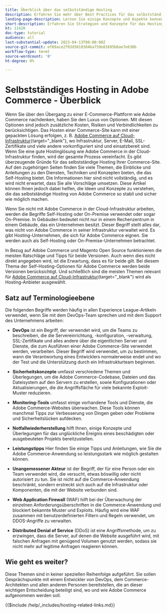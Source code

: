 ```yaml
---
title: Überblick über das selbstständige Hosting
description: Erfahren Sie mehr über Best Practices für das selbstständige Hosting. Die Themen reichen von Sicherheitselementen bis hin zur Notfallwiederherstellung und vieles mehr. Diese Themen sollen Unternehmen helfen, die beschlossen haben, ihre eigene Version von Adobe Commerce zu hosten. Die präsentierten Artikel sind nicht alle inklusiv, sollten aber eine gute Palette von Konzepten bieten, um eine sichere, stabile und widerstandsfähige Website zu fördern.
landing-page-description: Lernen Sie einige Konzepte und Aspekte kennen, die Sie beim Hosten von Adobe Commerce selbst beachten sollten.
short-description: Erfahren Sie Strategien und Konzepte für das Hosting von Adobe Commerce selbst.
kt: 11420
doc-type: tutorial
audience: all
last-substantial-update: 2023-04-13T00:00:00Z
source-git-commit: ef89ace2f03d5010384ba759e81695b6ae7e630b
workflow-type: tm+mt
source-wordcount: '0'
ht-degree: 0%

---
```



# Selbstständiges Hosting in Adobe Commerce - Überblick

Wenn Sie über den Übergang zu einer E-Commerce-Plattform wie Adobe Commerce nachdenken, haben Sie den Luxus von Optionen. Mit diesen Optionen sind jedoch zusätzliche Kosten, Risiken und Verbindlichkeiten zu berücksichtigen. Das Hosten einer Commerce-Site kann mit einer gepackten Lösung erfolgen, z. B. [Adobe Commerce auf Cloud-Infrastruktur](https://experienceleague.adobe.com/docs/commerce-learn/tutorials/getting-started/cloud/1-overview.html){target="_blank"}, wo Infrastruktur, Server, E-Mail, SSL-Zertifikate und viele andere vorkonfiguriert sind und einsatzbereit sind. Wenn Sie eine gute Hostinglösung wie Adobe Commerce in der Cloud-Infrastruktur finden, wird der gesamte Prozess vereinfacht. Es gibt überzeugende Gründe für das selbstständige Hosting Ihrer Commerce-Site. Auf den zugehörigen Seiten finden Sie viele Themen, die Einblicke und Anleitungen zu den Diensten, Techniken und Konzepten bieten, die das Self-Hosting bietet. Die Informationen hier sind nicht vollständig, und es wird nicht erwartet, dass Sie alle Vorschläge umsetzen. Diese Artikel können Ihnen jedoch dabei helfen, die Ideen und Konzepte zu verstehen, die das selbstständige Hosting von Adobe Commerce so stabil und sicher wie möglich machen.

Wenn Sie nicht mit Adobe Commerce in der Cloud-Infrastruktur arbeiten, werden die Begriffe Self-Hosting oder On-Premise verwendet oder sogar On-Premise. In Gebäuden bedeutet nicht nur in einem Rechenzentrum in einem Gebäude, das ein Unternehmen besitzt. Dieser Begriff stellt alles dar, was nicht von Adobe Commerce in seiner Infrastruktur verwaltet wird. Es gibt Hosting-Unternehmen, die sich für Adobe Commerce eignen. Sie werden auch als Self-Hosting oder On-Premise-Unternehmen betrachtet.

In Bezug auf Adobe Commerce und Magento Open Source funktionieren die meisten Ratschläge und Tipps für beide Versionen. Auch wenn dies nicht direkt angegeben wird, ist die Erwartung, dass es für beide gilt. Bei diesem Thema der Self-Hosting-Optionen für Adobe Commerce werden beide Versionen berücksichtigt. Und schließlich sind die meisten Themen relevant für [Adobe Commerce auf Cloud-Infrastruktur](https://experienceleague.adobe.com/docs/commerce-learn/tutorials/getting-started/cloud/1-overview.html){target="_blank"} wird als Hosting-Anbieter ausgewählt.

## Satz auf Terminologieebene

Die folgenden Begriffe werden häufig in allen Experience League-Artikeln verwendet, wenn Sie mit dem DevOps-Team sprechen und mit dem Support des Unternehmens arbeiten:

* **DevOps** ist ein Begriff, der verwendet wird, um die Teams zu beschreiben, die die Servereinrichtung, -konfiguration, -verwaltung, SSL-Zertifikate und alles andere über die eigentlichen Server und Dienste, die zum Ausführen einer Adobe Commerce-Site verwendet werden, verarbeiten. Dieser Begriff wird verwendet, um zu bestimmen, wann die Verantwortung eines Entwicklers normalerweise endet und wo der Test und die Unterstützung durch ein Infrastrukturteam beginnen.

* **Sicherheitskonzepte** umfasst verschiedene Themen und Überlegungen, um die Adobe Commerce-Codebase, Dateien und das Dateisystem auf den Servern zu erstellen, sowie Konfigurationen oder Aktualisierungen, die die Angriffsfläche für viele bekannte Exploit-Muster reduzieren.

* **Monitoring-Tools** umfasst einige vorhandene Tools und Dienste, die Adobe Commerce-Websites überwachen. Diese Tools können manchmal Tipps zur Verbesserung von Dingen geben oder Probleme und Sicherheitslücken aufdecken.

* **Notfallwiederherstellung** hilft Ihnen, einige Konzepte und Überlegungen für das unglückliche Ereignis eines beschädigten oder ausgebeuteten Projekts bereitzustellen.

* **Leistungstipps** Hier finden Sie einige Tipps und Anleitungen, wie Sie die Adobe Commerce-Anwendung so leistungsstark wie möglich gestalten können.

* **Unangemessener Akteur** ist der Begriff, der für eine Person oder ein Team verwendet wird, die versucht, etwas böswillig oder nicht autorisiert zu tun. Sie ist nicht auf die Commerce-Anwendung beschränkt, sondern erstreckt sich auch auf die Infrastruktur oder Komponenten, die mit der Website verbunden sind.

* **Web Application Firewall** (WAF) hilft bei der Überwachung der einzelnen Anforderungsüberschriften in die Commerce-Anwendung und blockiert bekannte Muster und Exploits. Häufig wird eine WAF zusammen mit benutzerdefinierten Filtern und Regeln verwendet, um DDOS-Angriffe zu verwalten.

* **Distributed Denial of Service** (DDoS) ist eine Angriffsmethode, um zu erzwingen, dass die Server, auf denen die Website ausgeführt wird, mit falschen Anfragen mit genügend Volumen genutzt werden, sodass sie nicht mehr auf legitime Anfragen reagieren können.

## Wie geht es weiter?

Diese Themen sind in keiner speziellen Reihenfolge aufgeführt. Sie sollen Gesprächspunkte mit einem Entwickler von DevOps, dem Commerce-Architekten und allen anderen Personen bereitstellen, die an dieser wichtigen Entscheidung beteiligt sind, wo und wie Adobe Commerce aufgenommen werden soll.

{{$include /help/_includes/hosting-related-links.md}}
